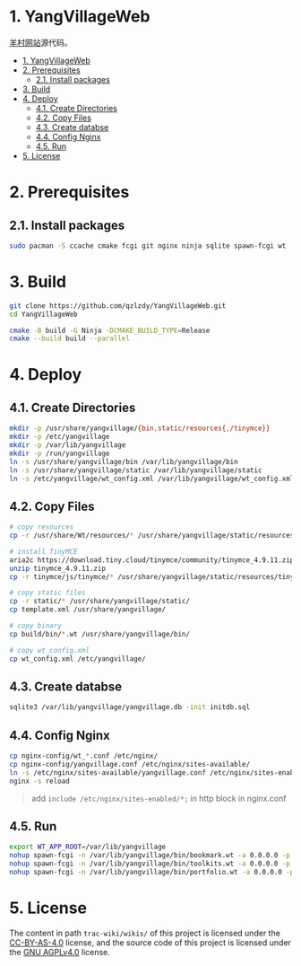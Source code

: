 # 1. YangVillageWeb

[羊村网站](https://yangvillage.top)源代码。

- [1. YangVillageWeb](#1-yangvillageweb)
- [2. Prerequisites](#2-prerequisites)
  - [2.1. Install packages](#21-install-packages)
- [3. Build](#3-build)
- [4. Deploy](#4-deploy)
  - [4.1. Create Directories](#41-create-directories)
  - [4.2. Copy Files](#42-copy-files)
  - [4.3. Create databse](#43-create-databse)
  - [4.4. Config Nginx](#44-config-nginx)
  - [4.5. Run](#45-run)
- [5. License](#5-license)

# 2. Prerequisites

## 2.1. Install packages

```bash
sudo pacman -S ccache cmake fcgi git nginx ninja sqlite spawn-fcgi wt
```

# 3. Build

```bash
git clone https://github.com/qzlzdy/YangVillageWeb.git
cd YangVillageWeb

cmake -B build -G Ninja -DCMAKE_BUILD_TYPE=Release
cmake --build build --parallel
```

# 4. Deploy

## 4.1. Create Directories

```bash
mkdir -p /usr/share/yangvillage/{bin,static/resources{,/tinymce}}
mkdir -p /etc/yangvillage
mkdir -p /var/lib/yangvillage
mkdir -p /run/yangvillage
ln -s /usr/share/yangvillage/bin /var/lib/yangvillage/bin
ln -s /usr/share/yangvillage/static /var/lib/yangvillage/static
ln -s /etc/yangvillage/wt_config.xml /var/lib/yangvillage/wt_config.xml
```

## 4.2. Copy Files

```bash
# copy resources
cp -r /usr/share/Wt/resources/* /usr/share/yangvillage/static/resources/

# install TinyMCE
aria2c https://download.tiny.cloud/tinymce/community/tinymce_4.9.11.zip
unzip tinymce_4.9.11.zip
cp -r tinymce/js/tinymce/* /usr/share/yangvillage/static/resources/tinymce/

# copy static files
cp -r static/* /usr/share/yangvillage/static/
cp template.xml /usr/share/yangvillage/

# copy binary
cp build/bin/*.wt /usr/share/yangvillage/bin/

# copy wt_config.xml
cp wt_config.xml /etc/yangvillage/
```

## 4.3. Create databse

```bash
sqlite3 /var/lib/yangvillage/yangvillage.db -init initdb.sql
```

## 4.4. Config Nginx

```bash
cp nginx-config/wt_*.conf /etc/nginx/
cp nginx-config/yangvillage.conf /etc/nginx/sites-available/
ln -s /etc/nginx/sites-available/yangvillage.conf /etc/nginx/sites-enabled/yangvillage.conf
nginx -s reload
```

> add `include /etc/nginx/sites-enabled/*;` in http block in nginx.conf

## 4.5. Run

```bash
export WT_APP_ROOT=/var/lib/yangvillage
nohup spawn-fcgi -n /var/lib/yangvillage/bin/bookmark.wt -a 0.0.0.0 -p 9002 >/dev/null &
nohup spawn-fcgi -n /var/lib/yangvillage/bin/toolkits.wt -a 0.0.0.0 -p 9003 >/dev/null &
nohup spawn-fcgi -n /var/lib/yangvillage/bin/portfolio.wt -a 0.0.0.0 -p 9004 >/dev/null &
```

# 5. License

The content in path `trac-wiki/wikis/` of this project is licensed under the [CC-BY-AS-4.0](./trac-wiki/wikis/LICENSE) license, and the source code of this project is licensed under the [GNU AGPLv4.0](./LICENSE) license.

